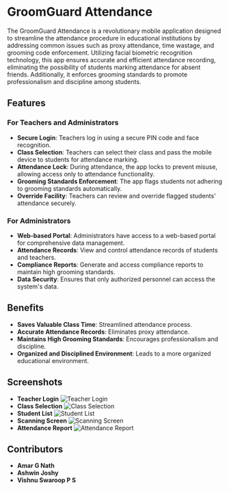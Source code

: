 # GroomGuard Attendance

The GroomGuard Attendance is a revolutionary mobile application designed to streamline the attendance procedure in educational institutions by addressing common issues such as proxy attendance, time wastage, and grooming code enforcement. Utilizing facial biometric recognition technology, this app ensures accurate and efficient attendance recording, eliminating the possibility of students marking attendance for absent friends. Additionally, it enforces grooming standards to promote professionalism and discipline among students.

## Features

### For Teachers and Administrators
- **Secure Login**: Teachers log in using a secure PIN code and face recognition.
- **Class Selection**: Teachers can select their class and pass the mobile device to students for attendance marking.
- **Attendance Lock**: During attendance, the app locks to prevent misuse, allowing access only to attendance functionality.
- **Grooming Standards Enforcement**: The app flags students not adhering to grooming standards automatically.
- **Override Facility**: Teachers can review and override flagged students' attendance securely.

### For Administrators
- **Web-based Portal**: Administrators have access to a web-based portal for comprehensive data management.
- **Attendance Records**: View and control attendance records of students and teachers.
- **Compliance Reports**: Generate and access compliance reports to maintain high grooming standards.
- **Data Security**: Ensures that only authorized personnel can access the system's data.

## Benefits
- **Saves Valuable Class Time**: Streamlined attendance process.
- **Accurate Attendance Records**: Eliminates proxy attendance.
- **Maintains High Grooming Standards**: Encourages professionalism and discipline.
- **Organized and Disciplined Environment**: Leads to a more organized educational environment.

## Screenshots
- **Teacher Login**
![Teacher Login](./screenshots/user_login.png)
- **Class Selection**
![Class Selection](./screenshots/user_home.png)
- **Student List**
![Student List](./screenshots/user_studentList.png)
- **Scanning Screen**
![Scanning Screen](./screenshots/userScanning.png)
- **Attendance Report**
![Attendance Report](./screenshots/userSummary.png)

## Contributors

- **Amar G Nath**
- **Ashwin Joshy**
- **Vishnu Swaroop P S**
